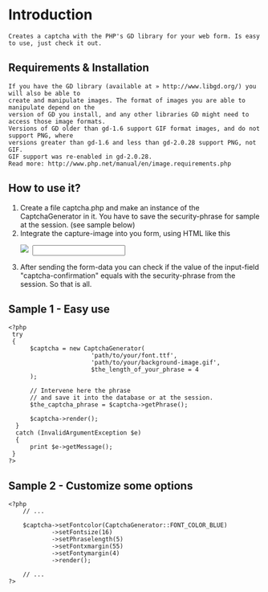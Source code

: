 Introduction
============

    Creates a captcha with the PHP's GD library for your web form. Is easy to use, just check it out.

Requirements & Installation
---------------------------

    If you have the GD library (available at » http://www.libgd.org/) you will also be able to
    create and manipulate images. The format of images you are able to manipulate depend on the
    version of GD you install, and any other libraries GD might need to access those image formats.
    Versions of GD older than gd-1.6 support GIF format images, and do not support PNG, where
    versions greater than gd-1.6 and less than gd-2.0.28 support PNG, not GIF.
    GIF support was re-enabled in gd-2.0.28.
    Read more: http://www.php.net/manual/en/image.requirements.php


How to use it?
--------------
1. Create a file captcha.php and make an instance of the CaptchaGenerator in it. You have to save the security-phrase for sample at the session. (see sample below) 
2. Integrate the capture-image into you form, using HTML like this 
    <pre><img src="captcha.php" border="0" /> <input  type="text" name="captcha-confirmation" value="" /></pre>
3. After sending the form-data you can check if the value of the input-field "captcha-confirmation" equals with the security-phrase from the session. So that is all.


Sample 1 - Easy use
----------------------------------------------------------

    <?php
     try
     {
          $captcha = new CaptchaGenerator(
                           'path/to/your/font.ttf',
                           'path/to/your/background-image.gif',
                           $the_length_of_your_phrase = 4
          );

          // Intervene here the phrase
          // and save it into the database or at the session.
          $the_captcha_phrase = $captcha->getPhrase();

          $captcha->render();
      }
      catch (InvalidArgumentException $e)
      {
          print $e->getMessage();
     }
    ?>


Sample 2 - Customize some options
----------------------------------------------------------

    <?php
        // ...

        $captcha->setFontcolor(CaptchaGenerator::FONT_COLOR_BLUE)
                ->setFontsize(16)
                ->setPhraselength(5)
                ->setFontxmargin(55)
                ->setFontymargin(4)
                ->render();

        // ...
    ?>